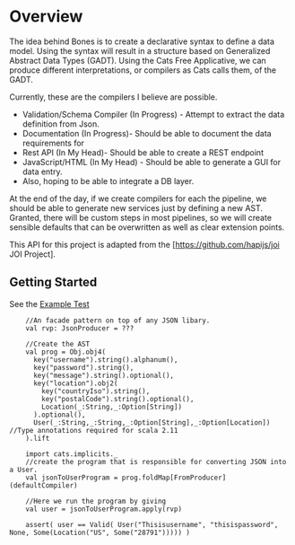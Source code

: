 # Overview


The idea behind Bones is to create a declarative syntax to define a data model.  Using the syntax will result
in a structure based on Generalized Abstract Data Types (GADT).  Using the Cats Free Applicative, we can produce 
different interpretations, or compilers as Cats calls them, of the GADT.


Currently, these are the compilers I believe are possible.
* Validation/Schema Compiler (In Progress) - Attempt to extract the data definition from Json.
* Documentation (In Progress)- Should be able to document the data requirements for
* Rest API (In My Head)- Should be able to create a REST endpoint
* JavaScript/HTML (In My Head) - Should be able to generate a GUI for data entry.
* Also, hoping to be able to integrate a DB layer.

At the end of the day, if we create compilers for each the pipeline, we should be able to generate
new services just by defining a new AST.  Granted, there will be custom steps in most pipelines,
so we will create sensible defaults that can be overwritten as well as clear extension points. 

This API for this project is adapted from the [https://github.com/hapijs/joi JOI Project].


## Getting Started

See the [Example Test](src/test/scala/com/ot/bones/ExampleTest.scala)

```$scala
    //An facade pattern on top of any JSON libary.  
    val rvp: JsonProducer = ???

    //Create the AST
    val prog = Obj.obj4(
      key("username").string().alphanum(),
      key("password").string(),
      key("message").string().optional(),
      key("location").obj2(
        key("countryIso").string(),
        key("postalCode").string().optional(),
        Location(_:String,_:Option[String])
      ).optional(),
      User(_:String,_:String,_:Option[String],_:Option[Location]) //Type annotations required for scala 2.11
    ).lift

    import cats.implicits._
    //create the program that is responsible for converting JSON into a User.
    val jsonToUserProgram = prog.foldMap[FromProducer](defaultCompiler)

    //Here we run the program by giving
    val user = jsonToUserProgram.apply(rvp)

    assert( user == Valid( User("Thisisusername", "thisispassword", None, Some(Location("US", Some("28791"))))) )


```
